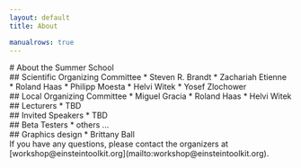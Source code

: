 ```yaml
---
layout: default
title: About

manualrows: true
---
```


<div class="row">

<div class="col-sm-12" markdown="1">
# About the Summer School
</div>

<div class="col-xs-6 col-sm-3" markdown="1">
## Scientific Organizing Committee
* Steven R. Brandt
* Zachariah Etienne
* Roland Haas
* Philipp Moesta
* Helvi Witek
* Yosef Zlochower
</div>

<div class="col-xs-6 col-sm-3" markdown="1">
## Local  Organizing Committee
* Miguel Gracia
* Roland Haas
* Helvi Witek
</div>

<div class="col-xs-6 col-sm-3" markdown="1">
## Lecturers
* TBD
</div>

<div class="col-xs-6 col-sm-3" markdown="1">
## Invited Speakers
* TBD
</div>

<div class="col-xs-6 col-sm-3" markdown="1">
## Beta Testers
* others ...
</div>

<div class="col-xs-6 col-sm-3" markdown="1">
## Graphics design
* Brittany Ball
</div>

</div> <!--row-->
<div class="row">

<div class="col-xs-12" markdown="1">
If you have any questions, please contact the organizers at
[workshop@einsteintoolkit.org](mailto:workshop@einsteintoolkit.org).

</div> <!--row-->
